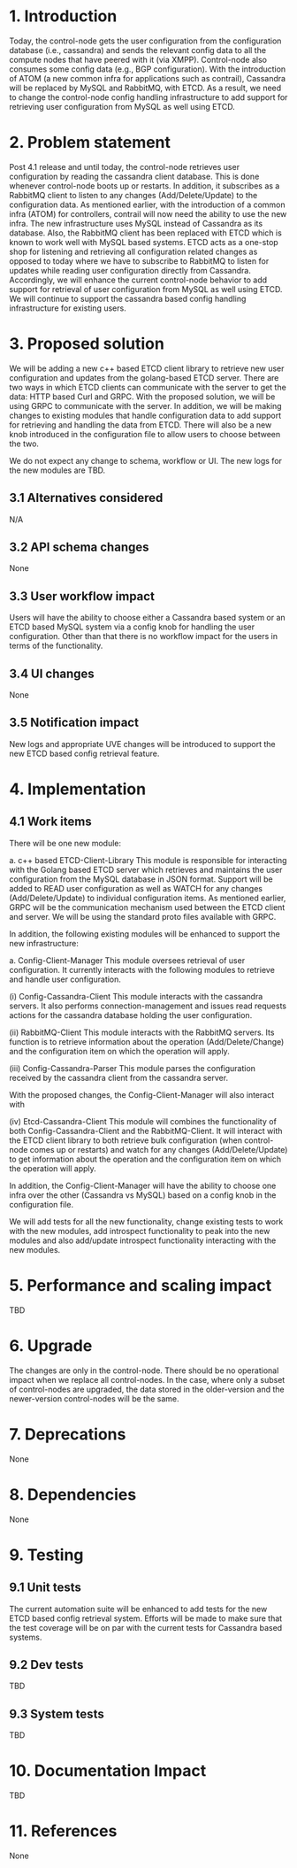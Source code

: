 # 1. Introduction
Today, the control-node gets the user configuration from the configuration
database (i.e., cassandra) and sends the relevant config data to all the
compute nodes that have peered with it (via XMPP). Control-node also consumes
some config data (e.g., BGP configuration). With the introduction of ATOM
(a new common infra for applications such as contrail), Cassandra will be
replaced by MySQL and RabbitMQ, with ETCD. As a result, we need to change
the control-node config handling infrastructure to add support for
retrieving user configuration from MySQL as well using ETCD.


# 2. Problem statement
Post 4.1 release and until today, the control-node retrieves user configuration
by reading the cassandra client database. This is done whenever control-node
boots up or restarts. In addition, it subscribes as a RabbitMQ client to listen
to any changes (Add/Delete/Update) to the configuration data. As mentioned
earlier, with the introduction of a common infra (ATOM) for controllers,
contrail will now need the ability to use the new infra. The new infrastructure
uses MySQL instead of Cassandra as its database. Also, the RabbitMQ client has
been replaced with ETCD which is known to work well with MySQL based systems.
ETCD acts as a one-stop shop for listening and retrieving all configuration
related changes as opposed to today where we have to subscribe to RabbitMQ to
listen for updates while reading user configuration directly from Cassandra.
Accordingly, we will enhance the current control-node behavior to add support
for retrieval of user configuration from MySQL as well using ETCD. We will
continue to support the cassandra based config handling infrastructure for
existing users.

# 3. Proposed solution
We will be adding a new c++ based ETCD client library to retrieve new user
configuration and updates from the golang-based ETCD server. There are two ways
in which ETCD clients can communicate with the server to get the data: HTTP
based Curl and GRPC. With the proposed solution, we will be using GRPC to
communicate with the server. In addition, we will be making changes to existing
modules that handle configuration data to add support for retrieving and
handling the data from ETCD. There will also be a new knob introduced in the
configuration file to allow users to choose between the two.

We do not expect any change to schema, workflow or UI. The new logs for the new
modules are TBD.

## 3.1 Alternatives considered
N/A

## 3.2 API schema changes
None

## 3.3 User workflow impact
Users will have the ability to choose either a Cassandra based system or an
ETCD based MySQL system via a config knob for handling the user configuration.
Other than that there is no workflow impact for the users in terms of the
functionality.

## 3.4 UI changes
None

## 3.5 Notification impact
New logs and appropriate UVE changes will be introduced to support the new ETCD
based config retrieval feature.

# 4. Implementation
## 4.1 Work items
There will be one new module:

a. c++ based ETCD-Client-Library This module is responsible for interacting
with the Golang based ETCD server which retrieves and maintains the user
configuration from the MySQL database in JSON format. Support will be added
to READ user configuration as well as WATCH for any changes (Add/Delete/Update)
to individual configuration items. As mentioned earlier, GRPC will be the
communication mechanism used between the ETCD client and server. We will be
using the standard proto files available with GRPC.

In addition, the following existing modules will be enhanced to support the new
infrastructure:

a. Config-Client-Manager This module oversees retrieval of user configuration.
It currently interacts with the following modules to retrieve and handle user
configuration.

(i) Config-Cassandra-Client This module interacts with the cassandra servers.
It also performs connection-management and issues read requests actions for the
cassandra database holding the user configuration.

(ii) RabbitMQ-Client This module interacts with the RabbitMQ servers. Its
function is to retrieve information about the operation (Add/Delete/Change) and
the configuration item on which the operation will apply.

(iii) Config-Cassandra-Parser This module parses the configuration received by
the cassandra client from the cassandra server.

With the proposed changes, the Config-Client-Manager will also interact with

(iv) Etcd-Cassandra-Client This module will combines the functionality of both
Config-Cassandra-Client and the RabbitMQ-Client. It will interact with the ETCD
client library to both retrieve bulk configuration (when control-node comes up
or restarts) and watch for any changes (Add/Delete/Update) to get information
about the operation and the configuration item on which the operation will
apply.

In addition, the Config-Client-Manager will have the ability to choose one
infra over the other (Cassandra vs MySQL) based on a config knob in the
configuration file.

We will add tests for all the new functionality, change existing tests to work
with the new modules, add introspect functionality to peak into the new modules
and also add/update introspect functionality interacting with the new modules.

# 5. Performance and scaling impact
TBD

# 6. Upgrade

The changes are only in the control-node. There should be no operational impact
when we replace all control-nodes. In the case, where only a subset of
control-nodes are upgraded, the data stored in the older-version and the
newer-version control-nodes will be the same.

# 7. Deprecations
None

# 8. Dependencies
None

# 9. Testing
## 9.1 Unit tests
The current automation suite will be enhanced to add tests for the new ETCD
based config retrieval system. Efforts will be made to make sure that the test
coverage will be on par with the current tests for Cassandra based systems.

## 9.2 Dev tests
TBD

## 9.3 System tests
TBD

# 10. Documentation Impact
TBD

# 11. References
None
